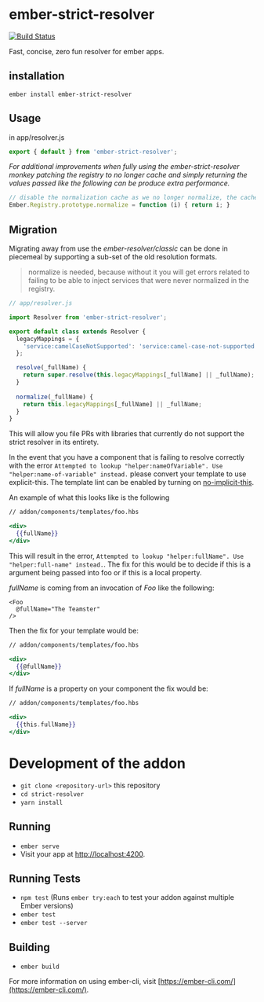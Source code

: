 # ember-strict-resolver

[![Build Status](https://travis-ci.org/stefanpenner/ember-strict-resolver.svg?branch=master)](https://travis-ci.org/stefanpenner/ember-strict-resolver)

Fast, concise, zero fun resolver for ember apps.

## installation
```
ember install ember-strict-resolver
```

## Usage

in app/resolver.js
```js
export { default } from 'ember-strict-resolver';
```

_For additional improvements when fully using the ember-strict-resolver monkey patching the registry to no longer cache and simply returning the values passed like the following can be produce extra performance._

```js
// disable the normalization cache as we no longer normalize, the cache has become a bottle neck.
Ember.Registry.prototype.normalize = function (i) { return i; }
```

## Migration

Migrating away from use the _ember-resolver/classic_ can be done in piecemeal by supporting a sub-set of the old resolution formats.

> normalize is needed, because without it you will get errors related to failing to be able to inject services that were never normalized in the registry.

```js
// app/resolver.js

import Resolver from 'ember-strict-resolver';

export default class extends Resolver {
  legacyMappings = {
    'service:camelCaseNotSupported': 'service:camel-case-not-supported'
  };

  resolve(_fullName) {
    return super.resolve(this.legacyMappings[_fullName] || _fullName);
  }
  
  normalize(_fullName) {
    return this.legacyMappings[_fullName] || _fullName;
  }
}
```

This will allow you file PRs with libraries that currently do not support the strict resolver in its entirety.

In the event that you have a component that is failing to resolve correctly with the error `Attempted to lookup "helper:nameOfVariable". Use "helper:name-of-variable" instead.` please convert your template to use explicit-this. The template lint can be enabled by turning on [no-implicit-this](https://github.com/ember-template-lint/ember-template-lint/blob/master/docs/rule/no-implicit-this.md).

An example of what this looks like is the following

```hbs
// addon/components/templates/foo.hbs

<div>
  {{fullName}}
</div>
```

This will result in the error, `Attempted to lookup "helper:fullName". Use "helper:full-name" instead.`. The fix for this would be to decide if this is a argument being passed into foo or if this is a local property.

_fullName_ is coming from an invocation of _Foo_ like the following:

```
<Foo
  @fullName="The Teamster"
/>
```

Then the fix for your template would be:

```hbs
// addon/components/templates/foo.hbs

<div>
  {{@fullName}}
</div>
```

If _fullName_ is a property on your component the fix would be:

```hbs
// addon/components/templates/foo.hbs

<div>
  {{this.fullName}}
</div>
```

# Development of the addon

* `git clone <repository-url>` this repository
* `cd strict-resolver`
* `yarn install`

## Running

* `ember serve`
* Visit your app at [http://localhost:4200](http://localhost:4200).

## Running Tests

* `npm test` (Runs `ember try:each` to test your addon against multiple Ember versions)
* `ember test`
* `ember test --server`

## Building

* `ember build`

For more information on using ember-cli, visit [https://ember-cli.com/](https://ember-cli.com/).
